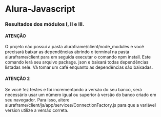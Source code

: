 # Alura-Javascript
### Resultados dos módulos I, II e III.
#### ATENÇÃO
O projeto não possui a pasta aluraframe/client/node_modules e você precisará baixar as dependências abrindo o terminal
na pasta aluraframe/client para em seguida executar o comando npm install. Este comando lerá seu arquivo package.
json e baixará todas dependências listadas nele. Vá tomar um café enquanto as dependências são baixadas.

#### ATENÇÃO 2
Se você fez testes e foi incrementando a versão do seu banco, será necessário usar um número igual ou superior à versão do banco
criado em seu navegador. Para isso, altere aluraframe/client/js/app/services/ConnectionFactory.js para que a variável version utilize
a versão correta.
